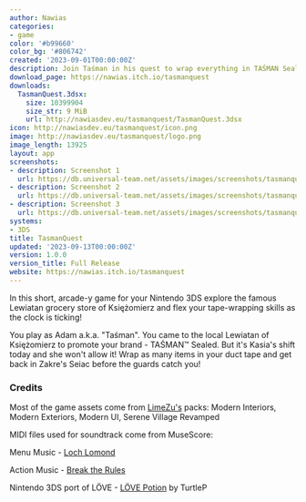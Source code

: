 ```yaml
---
author: Nawias
categories:
- game
color: '#b99660'
color_bg: '#806742'
created: '2023-09-01T00:00:00Z'
description: Join Taśman in his quest to wrap everything in TAŚMAN Sealed duct tape!
download_page: https://nawias.itch.io/tasmanquest
downloads:
  TasmanQuest.3dsx:
    size: 10399904
    size_str: 9 MiB
    url: http://nawiasdev.eu/tasmanquest/TasmanQuest.3dsx
icon: http://nawiasdev.eu/tasmanquest/icon.png
image: http://nawiasdev.eu/tasmanquest/logo.png
image_length: 13925
layout: app
screenshots:
- description: Screenshot 1
  url: https://db.universal-team.net/assets/images/screenshots/tasmanquest/screenshot-1.png
- description: Screenshot 2
  url: https://db.universal-team.net/assets/images/screenshots/tasmanquest/screenshot-2.png
- description: Screenshot 3
  url: https://db.universal-team.net/assets/images/screenshots/tasmanquest/screenshot-3.png
systems:
- 3DS
title: TasmanQuest
updated: '2023-09-13T00:00:00Z'
version: 1.0.0
version_title: Full Release
website: https://nawias.itch.io/tasmanquest
---
```

In this short, arcade-y game for your Nintendo 3DS explore the famous Lewiatan grocery store of Księżomierz and flex your tape-wrapping skills as the clock is ticking!

You play as Adam a.k.a. "Taśman". You came to the local Lewiatan of Księżomierz to promote your brand - TAŚMAN™ Sealed. But it's Kasia's shift today and she won't allow it! Wrap as many items in your duct tape and get back in Zakre's Seiac before the guards catch you!
### Credits
Most of the game assets come from [LimeZu's](https://limezu.itch.io/) packs: Modern Interiors, Modern Exteriors, Modern UI, Serene Village Revamped


MIDI files used for soundtrack come from MuseScore:

Menu Music - [Loch Lomond](https://musescore.com/user/24691996/scores/6908959)

Action Music - [Break the Rules](https://musescore.com/user/15821421/scores/6878141)

Nintendo 3DS port of LÖVE - [LÖVE Potion](https://github.com/lovebrew/lovepotion) by TurtleP